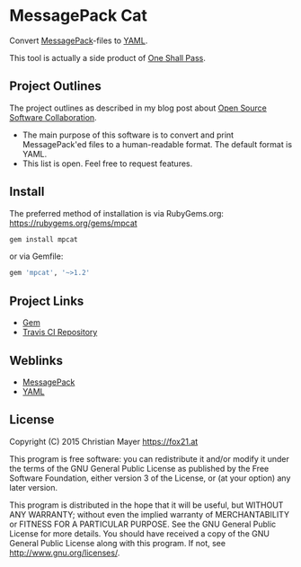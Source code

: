 # MessagePack Cat

Convert [MessagePack](http://msgpack.org/)-files to [YAML](http://yaml.org/).

This tool is actually a side product of [One Shall Pass](https://github.com/TheFox/osp).

## Project Outlines

The project outlines as described in my blog post about [Open Source Software Collaboration](https://blog.fox21.at/2019/02/21/open-source-software-collaboration.html).

- The main purpose of this software is to convert and print MessagePack'ed files to a human-readable format. The default format is YAML.
- This list is open. Feel free to request features.

## Install

The preferred method of installation is via RubyGems.org:
https://rubygems.org/gems/mpcat

```bash
gem install mpcat
```

or via Gemfile:

```ruby
gem 'mpcat', '~>1.2'
```

## Project Links

- [Gem](https://rubygems.org/gems/mpcat)
- [Travis CI Repository](https://travis-ci.org/TheFox/mpcat)

## Weblinks

- [MessagePack](http://msgpack.org/)
- [YAML](http://yaml.org/)

## License

Copyright (C) 2015 Christian Mayer <https://fox21.at>

This program is free software: you can redistribute it and/or modify it under the terms of the GNU General Public License as published by the Free Software Foundation, either version 3 of the License, or (at your option) any later version.

This program is distributed in the hope that it will be useful, but WITHOUT ANY WARRANTY; without even the implied warranty of MERCHANTABILITY or FITNESS FOR A PARTICULAR PURPOSE. See the GNU General Public License for more details. You should have received a copy of the GNU General Public License along with this program. If not, see <http://www.gnu.org/licenses/>.

